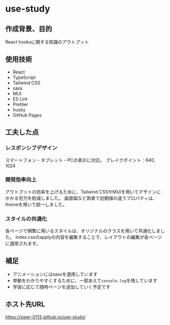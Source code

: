 # use-study

## 作成背景、目的
React hooksに関する知識のアウトプット

## 使用技術
- React
- TypeScript
- Tailwind CSS
- sass
- MUI
- ES Lint
- Prettier
- husky
- GitHub Pages

## 工夫した点

### レスポンシブデザイン
スマートフォン・タブレット・PCの表示に対応。 
ブレイクポイント：640, 1024

### 開発効率向上
アウトプットの効率を上げるために、Tailwind CSSやMUIを用いてデザインにかかる労力を削減しました。 
画面幅など両者で初期値の違うプロパティは、themeを用いて統一しました。

### スタイルの共通化
各ページで頻繁に用いるスタイルは、オリジナルのクラスを用いて共通化しました。 
index.cssのapplyの内容を編集することで、レイアウトの編集が各ページに適用されます。

## 補足
- アニメーションにはsassを適用しています
- 挙動をわかりやすくするために、一部あえて`console.log`を残しています
- 学習に応じて随時ページを追加していく予定です

## ホスト先URL
https://sgwr-0113.github.io/use-study/

